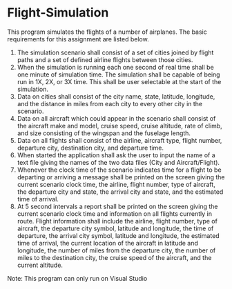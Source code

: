 # Flight-Simulation

This program simulates the flights of a number of airplanes. The basic requirements for this assignment are listed below.

1. The simulation scenario shall consist of a set of cities joined by flight paths and a set of defined airline flights between those cities.
2. When the simulation is running each one second of real time shall be one minute of simulation time. The simulation shall be capable of being run in 1X, 2X, or 3X time. This shall be user selectable at the start of the simulation.
3. Data on cities shall consist of the city name, state, latitude, longitude, and the distance in miles from each city to every other city in the scenario. 
4. Data on all aircraft which could appear in the scenario shall consist of the aircraft make and model, cruise speed, cruise altitude, rate of climb, and size consisting of the wingspan and the fuselage length.
5. Data on all flights shall consist of the airline, aircraft type, flight number, departure city, destination city, and departure time.
6. When started the application shall ask the user to input the name of a text file giving the names of the two data files (City and Aircraft/Flight).
7. Whenever the clock time of the scenario indicates time for a flight to be departing or arriving a message shall be printed on the screen giving the current scenario clock time, the airline, flight number, type of aircraft, the departure city and state, the arrival city and state, and the estimated time of arrival.
8. At 5 second intervals a report shall be printed on the screen giving the current scenario clock time and information on all flights currently in route. Flight information shall include the airline, flight number, type of aircraft, the departure city symbol, latitude and longitude, the time of departure, the arrival city symbol, latitude and longitude, the estimated time of arrival, the current location of the aircraft in latitude and longitude, the number of miles from the departure city, the number of miles to the destination city, the cruise speed of the aircraft, and the current altitude.

Note: This program can only run on Visual Studio
